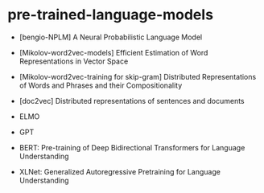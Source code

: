 # pre-trained-language-models

- [bengio-NPLM] A Neural Probabilistic Language Model 

- [Mikolov-word2vec-models] Efficient Estimation of Word Representations in Vector Space

- [Mikolov-word2vec-training for skip-gram] Distributed Representations of Words and Phrases and their Compositionality

- [doc2vec] Distributed representations of sentences and documents

- ELMO

- GPT

- BERT: Pre-training of Deep Bidirectional Transformers for Language Understanding

- XLNet: Generalized Autoregressive Pretraining for Language Understanding
